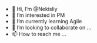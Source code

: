 - 👋 Hi, I’m @Nekisliy
- 👀 I’m interested in PM
- 🌱 I’m currently learning Agile
- 💞️ I’m looking to collaborate on ...
- 📫 How to reach me ...

<!---
Nekisliy/Nekisliy is a ✨ special ✨ repository because its `README.md` (this file) appears on your GitHub profile.
You can click the Preview link to take a look at your changes.
--->
